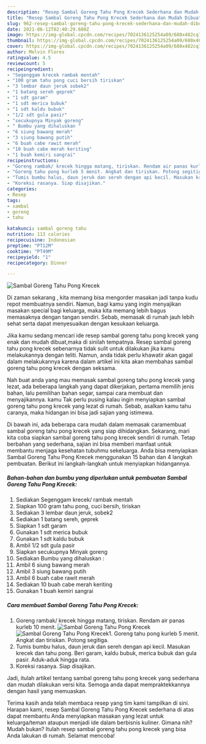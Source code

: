 ```yaml
---
description: "Resep Sambal Goreng Tahu Pong Krecek Sederhana dan Mudah Dibuat"
title: "Resep Sambal Goreng Tahu Pong Krecek Sederhana dan Mudah Dibuat"
slug: 962-resep-sambal-goreng-tahu-pong-krecek-sederhana-dan-mudah-dibuat
date: 2021-06-12T02:40:29.680Z
image: https://img-global.cpcdn.com/recipes/7024136125254a09/680x482cq70/sambal-goreng-tahu-pong-krecek-foto-resep-utama.jpg
thumbnail: https://img-global.cpcdn.com/recipes/7024136125254a09/680x482cq70/sambal-goreng-tahu-pong-krecek-foto-resep-utama.jpg
cover: https://img-global.cpcdn.com/recipes/7024136125254a09/680x482cq70/sambal-goreng-tahu-pong-krecek-foto-resep-utama.jpg
author: Melvin Flores
ratingvalue: 4.5
reviewcount: 5
recipeingredient:
- "Segenggam krecek rambak mentah"
- "100 gram tahu pong cuci bersih tiriskan"
- "3 lembar daun jeruk sobek2"
- "1 batang sereh geprek"
- "1 sdt garam"
- "1 sdt merica bubuk"
- "1 sdt kaldu bubuk"
- "1/2 sdt gula pasir"
- "secukupnya Minyak goreng"
- " Bumbu yang dihaluskan "
- "6 siung bawang merah"
- "3 siung bawang putih"
- "6 buah cabe rawit merah"
- "10 buah cabe merah keriting"
- "1 buah kemiri sangrai"
recipeinstructions:
- "Goreng rambak/ krecek hingga matang, tiriskan. Rendam air panas kurleb 10 menit."
- "Goreng tahu pong kurleb 5 menit. Angkat dan tiriskan. Potong segitiga."
- "Tumis bumbu halus, daun jeruk dan sereh dengan api kecil. Masukan krecek dan tahu pong. Beri garam, kaldu bubuk, merica bubuk dan gula pasir. Aduk-aduk hingga rata."
- "Koreksi rasanya. Siap disajikan."
categories:
- Resep
tags:
- sambal
- goreng
- tahu

katakunci: sambal goreng tahu 
nutrition: 113 calories
recipecuisine: Indonesian
preptime: "PT12M"
cooktime: "PT49M"
recipeyield: "1"
recipecategory: Dinner

---
```



![Sambal Goreng Tahu Pong Krecek](https://img-global.cpcdn.com/recipes/7024136125254a09/680x482cq70/sambal-goreng-tahu-pong-krecek-foto-resep-utama.jpg)

Di zaman  sekarang , kita memang bisa mengorder masakan jadi tanpa kudu repot membuatnya sendiri. Namun, bagi kamu yang ingin menyajikan masakan special bagi keluarga, maka kita memang lebih bagus memasaknya dengan tangan sendiri. Sebab, memasak di rumah jauh lebih sehat serta dapat menyesuaikan dengan kesukaan keluarga.

Jika kamu sedang mencari ide resep sambal goreng tahu pong krecek yang enak dan mudah dibuat,maka di sinilah tempatnya. Resep sambal goreng tahu pong krecek  sebenarnya tidak sulit untuk dilakukan jika kamu melakukannya dengan teliti. Namun, anda tidak perlu khawatir akan gagal dalam melakukannya 
karena dalam artikel ini kita akan membahas sambal goreng tahu pong krecek dengan seksama.  



Nah buat anda yang mau memasak sambal goreng tahu pong krecek yang lezat, ada beberapa langkah yang dapat dikerjakan, pertama memilih jenis bahan, lalu pemilihan bahan segar, sampai cara membuat dan menyajikannya. kamu Tak perlu pusing kalau ingin menyiapkan sambal goreng tahu pong krecek yang lezat di rumah. Sebab, asalkan kamu  tahu caranya, maka hidangan ini bisa jadi sajian yang istimewa.

Di bawah ini, ada beberapa cara mudah dalam memasak caramembuat sambal goreng tahu pong krecek yang siap dihidangkan. Sekarang, mari kita coba siapkan sambal goreng tahu pong krecek sendiri di rumah. Tetap berbahan yang sederhana, sajian ini bisa memberi manfaat untuk membantu menjaga kesehatan tubuhmu sekeluarga. Anda bisa menyiapkan Sambal Goreng Tahu Pong Krecek menggunakan 15 bahan dan 4 langkah pembuatan. Berikut ini langkah-langkah untuk menyiapkan hidangannya.

<!--inarticleads1-->

##### Bahan-bahan dan bumbu yang diperlukan untuk pembuatan Sambal Goreng Tahu Pong Krecek:

1. Sediakan Segenggam krecek/ rambak mentah
1. Siapkan 100 gram tahu pong, cuci bersih, tiriskan
1. Sediakan 3 lembar daun jeruk, sobek2
1. Sediakan 1 batang sereh, geprek
1. Siapkan 1 sdt garam
1. Gunakan 1 sdt merica bubuk
1. Gunakan 1 sdt kaldu bubuk
1. Ambil 1/2 sdt gula pasir
1. Siapkan secukupnya Minyak goreng
1. Sediakan  Bumbu yang dihaluskan :
1. Ambil 6 siung bawang merah
1. Ambil 3 siung bawang putih
1. Ambil 6 buah cabe rawit merah
1. Sediakan 10 buah cabe merah keriting
1. Gunakan 1 buah kemiri sangrai




<!--inarticleads2-->

##### Cara membuat Sambal Goreng Tahu Pong Krecek:

1. Goreng rambak/ krecek hingga matang, tiriskan. Rendam air panas kurleb 10 menit.
<img src="https://img-global.cpcdn.com/steps/2aa32f3335d1ff31/160x128cq70/sambal-goreng-tahu-pong-krecek-langkah-memasak-1-foto.jpg" alt="Sambal Goreng Tahu Pong Krecek"><img src="https://img-global.cpcdn.com/steps/6446152052a889ad/160x128cq70/sambal-goreng-tahu-pong-krecek-langkah-memasak-1-foto.jpg" alt="Sambal Goreng Tahu Pong Krecek">1. Goreng tahu pong kurleb 5 menit. Angkat dan tiriskan. Potong segitiga.
1. Tumis bumbu halus, daun jeruk dan sereh dengan api kecil. Masukan krecek dan tahu pong. Beri garam, kaldu bubuk, merica bubuk dan gula pasir. Aduk-aduk hingga rata.
1. Koreksi rasanya. Siap disajikan.




Jadi, itulah artikel tentang  sambal goreng tahu pong krecek  yang sederhana dan mudah dilakukan versi kita. Semoga anda dapat mempraktekkannya dengan hasil yang memuaskan. 

Terima kasih anda telah membaca resep yang tim kami tampilkan di sini. Harapan kami, resep  Sambal Goreng Tahu Pong Krecek sederhana di atas dapat membantu Anda menyiapkan masakan yang lezat untuk keluarga/teman ataupun menjadi ide dalam berbisnis kuliner. Gimana nih? Mudah bukan? Itulah resep sambal goreng tahu pong krecek yang bisa Anda lakukan di rumah. Selamat mencoba!

